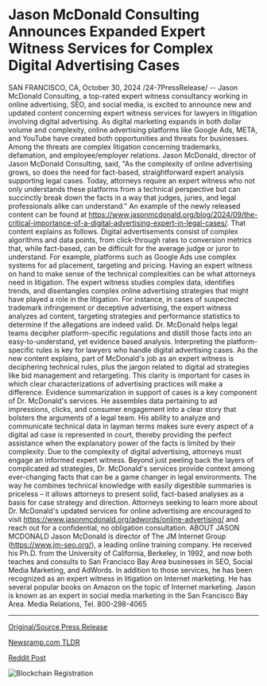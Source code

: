 # Jason McDonald Consulting Announces Expanded Expert Witness Services for Complex Digital Advertising Cases

SAN FRANCISCO, CA, October 30, 2024 /24-7PressRelease/ -- Jason McDonald Consulting, a top-rated expert witness consultancy working in online advertising, SEO, and social media, is excited to announce new and updated content concerning expert witness services for lawyers in litigation involving digital advertising. As digital marketing expands in both dollar volume and complexity, online advertising platforms like Google Ads, META, and YouTube have created both opportunities and threats for businesses. Among the threats are complex litigation concerning trademarks, defamation, and employee/employer relations.  Jason McDonald, director of Jason McDonald Consulting, said, "As the complexity of online advertising grows, so does the need for fact-based, straightforward expert analysis supporting legal cases. Today, attorneys require an expert witness who not only understands these platforms from a technical perspective but can succinctly break down the facts in a way that judges, juries, and legal professionals alike can understand."  An example of the newly released content can be found at https://www.jasonmcdonald.org/blog/2024/09/the-critical-importance-of-a-digital-advertising-expert-in-legal-cases/. That content explains as follows. Digital advertisements consist of complex algorithms and data points, from click-through rates to conversion metrics that, while fact-based, can be difficult for the average judge or juror to understand. For example, platforms such as Google Ads use complex systems for ad placement, targeting and pricing. Having an expert witness on hand to make sense of the technical complexities can be what attorneys need in litigation.  The expert witness studies complex data, identifies trends, and disentangles complex online advertising strategies that might have played a role in the litigation. For instance, in cases of suspected trademark infringement or deceptive advertising, the expert witness analyzes ad content, targeting strategies and performance statistics to determine if the allegations are indeed valid. Dr. McDonald helps legal teams decipher platform-specific regulations and distill those facts into an easy-to-understand, yet evidence based analysis.  Interpreting the platform-specific rules is key for lawyers who handle digital advertising cases. As the new content explains, part of McDonald's job as an expert witness is deciphering technical rules, plus the jargon related to digital ad strategies like bid management and retargeting. This clarity is important for cases in which clear characterizations of advertising practices will make a difference.  Evidence summarization in support of cases is a key component of Dr. McDonald's services. He assembles data pertaining to ad impressions, clicks, and consumer engagement into a clear story that bolsters the arguments of a legal team. His ability to analyze and communicate technical data in layman terms makes sure every aspect of a digital ad case is represented in court, thereby providing the perfect assistance when the explanatory power of the facts is limited by their complexity.  Due to the complexity of digital advertising, attorneys must engage an informed expert witness. Beyond just peeling back the layers of complicated ad strategies, Dr. McDonald's services provide context among ever-changing facts that can be a game changer in legal environments. The way he combines technical knowledge with easily digestible summaries is priceless – it allows attorneys to present solid, fact-based analyses as a basis for case strategy and direction. Attorneys seeking to learn more about Dr. McDonald's updated services for online advertising are encouraged to visit https://www.jasonmcdonald.org/adwords/online-advertising/ and reach out for a confidential, no obligation consultation.  ABOUT JASON MCDONALD  Jason McDonald is director of The JM Internet Group (https://www.jm-seo.org/), a leading online training company. He received his Ph.D. from the University of California, Berkeley, in 1992, and now both teaches and consults to San Francisco Bay Area businesses in SEO, Social Media Marketing, and AdWords. In addition to those services, he has been recognized as an expert witness in litigation on Internet marketing. He has several popular books on Amazon on the topic of Internet marketing. Jason is known as an expert in social media marketing in the San Francisco Bay Area.  Media Relations, Tel. 800-298-4065 

---

[Original/Source Press Release](https://www.24-7pressrelease.com/press-release/515708/jason-mcdonald-consulting-announces-expanded-expert-witness-services-for-complex-digital-advertising-cases)
                    

[Newsramp.com TLDR](https://newsramp.com/curated-news/new-expert-witness-services-for-lawyers-in-digital-advertising-litigation/25d8933e4d4c661e4ae480c106f72f35) 

 



[Reddit Post](https://www.reddit.com/r/MarketingNewsramp/comments/1gfgt64/new_expert_witness_services_for_lawyers_in/) 



![Blockchain Registration](https://cdn.newsramp.app/24-7PressRelease/qrcode/2410/30/maskVPlU.webp)